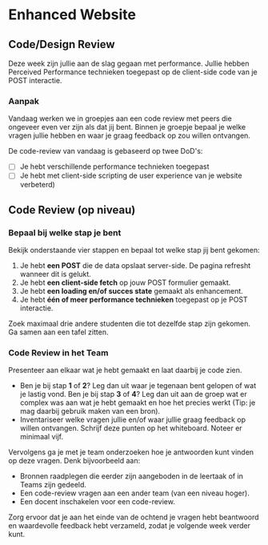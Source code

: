 # Enhanced Website


## Code/Design Review
Deze week zijn jullie aan de slag gegaan met performance. Jullie hebben Perceived Performance technieken toegepast op de client-side code van je POST interactie.  

### Aanpak  

Vandaag werken we in groepjes aan een code review met peers die ongeveer even ver zijn als dat jij bent. Binnen je groepje bepaal je welke vragen jullie hebben en waar je graag feedback op zou willen ontvangen.  

De code-review van vandaag is gebaseerd op twee DoD's:
- [ ] Je hebt verschillende performance technieken toegepast
- [ ] Je hebt met client-side scripting de user experience van je website verbeterd)

## Code Review (op niveau)  

### Bepaal bij welke stap je bent  

Bekijk onderstaande vier stappen en bepaal tot welke stap jij bent gekomen:  

1. Je hebt **een POST** die de data opslaat server-side. De pagina refresht wanneer dit is gelukt.   
1. Je hebt **een client-side fetch** op jouw POST formulier gemaakt. 
3. Je hebt **een loading en/of succes state** gemaakt als enhancement.  
4. Je hebt **één of meer performance technieken** toegepast op je POST interactie.  

Zoek maximaal drie andere studenten die tot dezelfde stap zijn gekomen. Ga samen aan een tafel zitten.


### Code Review in het Team  

Presenteer aan elkaar wat je hebt gemaakt en laat daarbij je code zien.  

- Ben je bij stap **1** of **2**? Leg dan uit waar je tegenaan bent gelopen of wat je lastig vond. Ben je bij stap **3** of **4**? Leg dan uit aan de groep wat er complex was aan wat je hebt gemaakt en hoe het precies werkt (Tip: je mag daarbij gebruik maken van een bron).  
- Inventariseer welke vragen jullie en/of waar jullie graag feedback op willen ontvangen. Schrijf deze punten op het whiteboard. Noteer er minimaal vijf. 

Vervolgens ga je met je team onderzoeken hoe je antwoorden kunt vinden op deze vragen. Denk bijvoorbeeld aan:  

- Bronnen raadplegen die eerder zijn aangeboden in de leertaak of in Teams zijn gedeeld.  
- Een code-review vragen aan een ander team (van een niveau hoger).  
- Een docent inschakelen voor een code-review.  

Zorg ervoor dat je aan het einde van de ochtend je vragen hebt beantwoord en waardevolle feedback hebt verzameld, zodat je volgende week verder kunt.  
